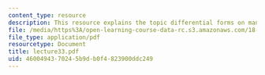 ```yaml
---
content_type: resource
description: This resource explains the topic differential forms on manifolds.
file: /media/https%3A/open-learning-course-data-rc.s3.amazonaws.com/18-101-analysis-ii-fall-2005/4600494370245b9db0f4823900ddc249_lecture33.pdf
file_type: application/pdf
resourcetype: Document
title: lecture33.pdf
uid: 46004943-7024-5b9d-b0f4-823900ddc249
---
```

